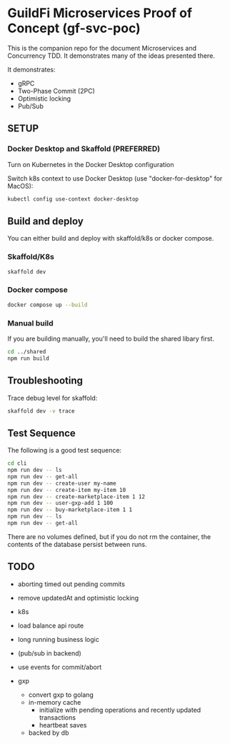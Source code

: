 # GuildFi Microservices Proof of Concept (gf-svc-poc)

This is the companion repo for the document Microservices and Concurrency TDD. It demonstrates many of the ideas presented there.

It demonstrates:

- gRPC
- Two-Phase Commit (2PC)
- Optimistic locking
- Pub/Sub

## SETUP

### Docker Desktop and Skaffold (PREFERRED)

Turn on Kubernetes in the Docker Desktop configuration

Switch k8s context to use Docker Desktop (use "docker-for-desktop" for MacOS):

```bash
kubectl config use-context docker-desktop
```

## Build and deploy

You can either build and deploy with skaffold/k8s or docker compose.

### Skaffold/K8s

```bash
skaffold dev
```

### Docker compose

```bash
docker compose up --build
```

### Manual build

If you are building manually, you'll need to build the shared libary first.

```bash
cd ../shared
npm run build
```

## Troubleshooting

Trace debug level for skaffold:

```bash
skaffold dev -v trace
```

## Test Sequence

The following is a good test sequence:

```bash
cd cli
npm run dev -- ls
npm run dev -- get-all
npm run dev -- create-user my-name
npm run dev -- create-item my-item 10
npm run dev -- create-marketplace-item 1 12
npm run dev -- user-gxp-add 1 100
npm run dev -- buy-marketplace-item 1 1
npm run dev -- ls
npm run dev -- get-all
```

There are no volumes defined, but if you do not rm the container, the contents of the database persist between runs.

## TODO

- aborting timed out pending commits
- remove updatedAt and optimistic locking

- k8s
- load balance api route

- long running business logic
- (pub/sub in backend)
- use events for commit/abort

- gxp
  - convert gxp to golang
  - in-memory cache
    - initialize with pending operations and recently updated transactions
    - heartbeat saves
  - backed by db

